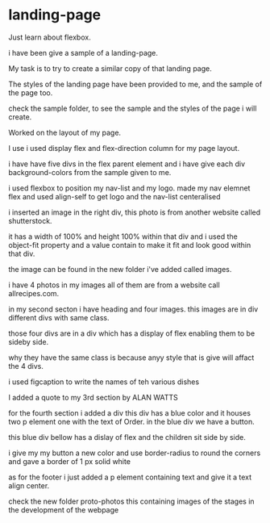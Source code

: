 # landing-page
Just learn about flexbox.

i have been give a sample of a landing-page.

My task is to try to create a similar copy of that landing page.

The styles of the landing page have been provided to me, and the sample of the page too.

check the sample folder, to see the sample and the styles of the page i will create.

Worked on the layout of my page.

I use i used display flex and flex-direction column for my page layout.

i have have five divs in the flex parent element and i have give each div background-colors from the sample given to me.

i used flexbox to position my nav-list and my logo. made my nav elemnet flex and used align-self to get logo and the nav-list centeralised

i inserted an image in the right div, this photo is from another website called shutterstock.

it has a width of 100% and height 100% within that div and i used the object-fit  property and a value contain to make it fit and look good within that div.

the image can be found in the new folder i've added called images.

i have 4 photos in my images all of them are from a website call allrecipes.com.

in my second secton i have heading and four images.
this images are in div different divs with same class.

those four divs are in a div which has a display of flex enabling them to be sideby side.

why they have the same class is because anyy style that is give will affact the 4 divs.

i used figcaption to write the names of teh various dishes 

I added a quote to my 3rd section by ALAN WATTS

for the fourth section i added a div this div has a blue color and it houses two p element one with the text of Order. in the blue div we have a button.

this blue div bellow has a dislay of flex and the children sit side by side.

i give my my button a new color and use border-radius to round the corners and gave a border of 1 px solid white 

as for the footer i just added a p element containing text and give it a text align center.

check the new folder proto-photos this containing images of the stages in the development of the webpage 